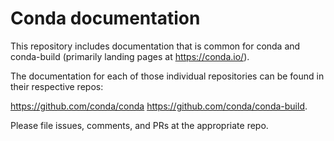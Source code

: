 # Conda documentation


This repository includes documentation that is common for conda and conda-build (primarily landing pages at https://conda.io/).

The documentation for each of those individual repositories can be found in their respective repos:

https://github.com/conda/conda
https://github.com/conda/conda-build.

Please file issues, comments, and PRs at the appropriate repo.
